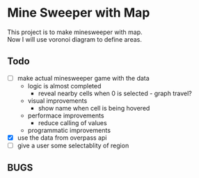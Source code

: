 # Mine Sweeper with Map
This project is to make minesweeper with map.  
Now I will use voronoi diagram to define areas.
## Todo
- [ ] make actual minesweeper game with the data
    - logic is almost completed
        - reveal nearby cells when 0 is selected - graph travel?
    - visual improvements
        - show name when cell is being hovered
    - performace improvements
        - reduce calling of values 
    - programmatic improvements
- [x] use the data from overpass api
- [ ] give a user some selectablity of region

## BUGS